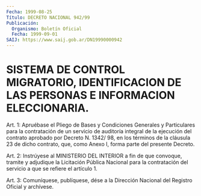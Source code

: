```yaml
---
Fecha: 1999-08-25
Título: DECRETO NACIONAL 942/99
Publicación:
  Organismo: Boletín Oficial
  Fecha: 1999-09-01
SAIJ: https://www.saij.gob.ar/DN19990000942
---
```

# SISTEMA DE CONTROL MIGRATORIO, IDENTIFICACION DE LAS PERSONAS E INFORMACION ELECCIONARIA.

<a id="1"></a>
Art. 1: Apruébase el Pliego de Bases y Condiciones Generales y Particulares  para  la  contratación  de  un  servicio de auditoría integral de la ejecución del contrato aprobado por  Decreto N. 1342/ 98, en los términos de la cláusula 23 de dicho contrato,  que, como Anexo I, forma parte del presente Decreto.

<a id="2"></a>
Art.  2: Instrúyese  al  MINISTERIO  DEL  INTERIOR  a fin de que convoque,  tramite y adjudique la Licitación Pública Nacional  para la contratación  del  servicio  a  que  se  refiere  el  artículo 1.

<a id="3"></a>
Art. 3: Comuníquese, publíquese, dése a la Dirección Nacional  del Registro  Oficial  y  archívese.